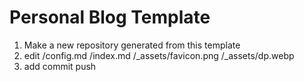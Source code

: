 # Personal Blog Template

1. Make a new repository generated from this template
2. edit /config.md /index.md /\_assets/favicon.png /\_assets/dp.webp
3. add commit push
